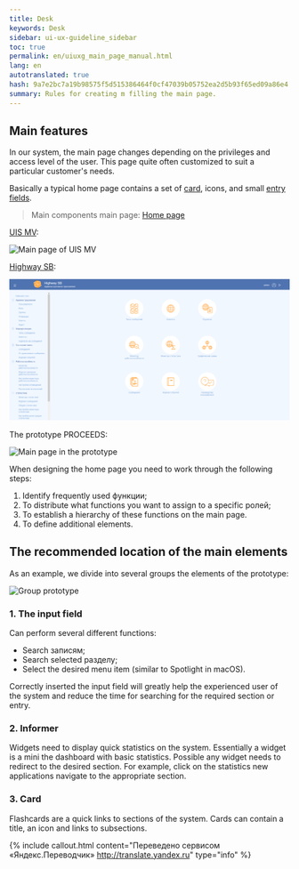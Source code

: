 ```yaml
---
title: Desk
keywords: Desk
sidebar: ui-ux-guideline_sidebar
toc: true
permalink: en/uiuxg_main_page_manual.html
lang: en
autotranslated: true
hash: 9a7e2bc7a19b98575f5d515386464f0cf47039b05752ea2d5b93f65ed09a86e4
summary: Rules for creating m filling the main page.
---
```


## Main features

In our system, the main page changes depending on the privileges and access level of the user. This page quite often customized to suit a particular customer's needs.

Basically a typical home page contains a set of [card](uiuxg_cards.EN.md), icons, and small [entry fields](uiuxg_input_fields.EN.md).

> Main components main page: [Home page](uiuxg_main_page.ru)

[UIS MV](http://dis-riep:2405/ "Internal link"):

![Main page of UIS MV](/images/pages/guides/ui-ux-guideline/uiuxg_main_page_manual/1.png)

[Highway SB](http://dis-int:8080/ "Internal link"):

![Main page of UIS MV](/images/pages/guides/ui-ux-guideline/uiuxg_main_page_manual/2.png)

The prototype PROCEEDS:

![Main page in the prototype](/images/pages/guides/ui-ux-guideline/uiuxg_main_page_manual/3.png)

When designing the home page you need to work through the following steps:

1. Identify frequently used функции;
2. To distribute what functions you want to assign to a specific ролей;
3. To establish a hierarchy of these functions on the main page.
4. To define additional elements.

## The recommended location of the main elements

As an example, we divide into several groups the elements of the prototype:

![Group prototype](/images/pages/guides/ui-ux-guideline/uiuxg_main_page_manual/4.png)

### 1. The input field

Can perform several different functions:

* Search записям;
* Search selected разделу;
* Select the desired menu item (similar to Spotlight in macOS).

Correctly inserted the input field will greatly help the experienced user of the system and reduce the time for searching for the required section or entry.

### 2. Informer

Widgets need to display quick statistics on the system. Essentially a widget is a mini the dashboard with basic statistics. Possible any widget needs to redirect to the desired section. For example, click on the statistics new applications navigate to the appropriate section.

### 3. Card

Flashcards are a quick links to sections of the system. Cards can contain a title, an icon and links to subsections.



{% include callout.html content="Переведено сервисом «Яндекс.Переводчик» <http://translate.yandex.ru>" type="info" %}